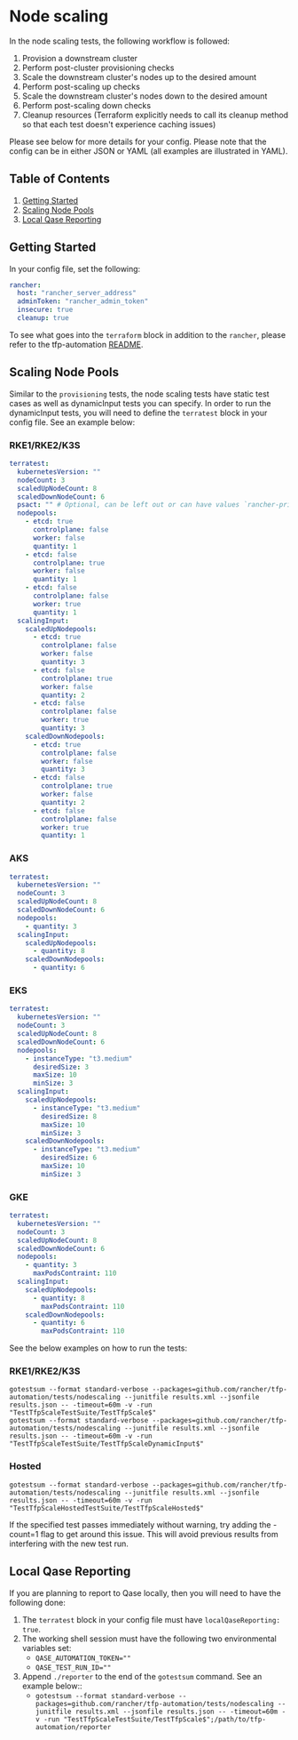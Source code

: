 # Node scaling

In the node scaling tests, the following workflow is followed:

1. Provision a downstream cluster
2. Perform post-cluster provisioning checks
3. Scale the downstream cluster's nodes up to the desired amount
4. Perform post-scaling up checks
5. Scale the downstream cluster's nodes down to the desired amount
6. Perform post-scaling down checks
7. Cleanup resources (Terraform explicitly needs to call its cleanup method so that each test doesn't experience caching issues)

Please see below for more details for your config. Please note that the config can be in either JSON or YAML (all examples are illustrated in YAML).

## Table of Contents
1. [Getting Started](#Getting-Started)
2. [Scaling Node Pools](#Scaling-Node-Pools)
3. [Local Qase Reporting](#Local-Qase-Reporting)

## Getting Started
In your config file, set the following:
```yaml
rancher:
  host: "rancher_server_address"
  adminToken: "rancher_admin_token"
  insecure: true
  cleanup: true
```

To see what goes into the `terraform` block in addition to the `rancher`, please refer to the tfp-automation [README](../../README.md).

## Scaling Node Pools
Similar to the `provisioning` tests, the node scaling tests have static test cases as well as dynamicInput tests you can specify. In order to run the dynamicInput tests, you will need to define the `terratest` block in your config file. See an example below:

### RKE1/RKE2/K3S

```yaml
terratest:
  kubernetesVersion: ""
  nodeCount: 3
  scaledUpNodeCount: 8
  scaledDownNodeCount: 6
  psact: "" # Optional, can be left out or can have values `rancher-privileged` or `rancher-restricted`
  nodepools:
    - etcd: true
      controlplane: false
      worker: false
      quantity: 1
    - etcd: false
      controlplane: true
      worker: false
      quantity: 1
    - etcd: false
      controlplane: false
      worker: true
      quantity: 1
  scalingInput:
    scaledUpNodepools:
      - etcd: true
        controlplane: false
        worker: false
        quantity: 3
      - etcd: false
        controlplane: true
        worker: false
        quantity: 2
      - etcd: false
        controlplane: false
        worker: true
        quantity: 3
    scaledDownNodepools:
      - etcd: true
        controlplane: false
        worker: false
        quantity: 3
      - etcd: false
        controlplane: true
        worker: false
        quantity: 2
      - etcd: false
        controlplane: false
        worker: true
        quantity: 1
  ```

### AKS

```yaml
terratest:
  kubernetesVersion: ""
  nodeCount: 3
  scaledUpNodeCount: 8
  scaledDownNodeCount: 6
  nodepools:
    - quantity: 3
  scalingInput:
    scaledUpNodepools:
      - quantity: 8
    scaledDownNodepools:
      - quantity: 6
```

### EKS

```yaml
terratest:
  kubernetesVersion: ""
  nodeCount: 3
  scaledUpNodeCount: 8
  scaledDownNodeCount: 6
  nodepools:
    - instanceType: "t3.medium"
      desiredSize: 3
      maxSize: 10
      minSize: 3
  scalingInput:
    scaledUpNodepools:
      - instanceType: "t3.medium"
        desiredSize: 8
        maxSize: 10
        minSize: 3
    scaledDownNodepools:
      - instanceType: "t3.medium"
        desiredSize: 6
        maxSize: 10
        minSize: 3
```

### GKE

```yaml
terratest:
  kubernetesVersion: ""
  nodeCount: 3
  scaledUpNodeCount: 8
  scaledDownNodeCount: 6
  nodepools:
    - quantity: 3
      maxPodsContraint: 110
  scalingInput:
    scaledUpNodepools:
      - quantity: 8
        maxPodsContraint: 110
    scaledDownNodepools:
      - quantity: 6
        maxPodsContraint: 110
```

See the below examples on how to run the tests:

### RKE1/RKE2/K3S

`gotestsum --format standard-verbose --packages=github.com/rancher/tfp-automation/tests/nodescaling --junitfile results.xml --jsonfile results.json -- -timeout=60m -v -run "TestTfpScaleTestSuite/TestTfpScale$"` \
`gotestsum --format standard-verbose --packages=github.com/rancher/tfp-automation/tests/nodescaling --junitfile results.xml --jsonfile results.json -- -timeout=60m -v -run "TestTfpScaleTestSuite/TestTfpScaleDynamicInput$"`

### Hosted

`gotestsum --format standard-verbose --packages=github.com/rancher/tfp-automation/tests/nodescaling --junitfile results.xml --jsonfile results.json -- -timeout=60m -v -run "TestTfpScaleHostedTestSuite/TestTfpScaleHosted$"`

If the specified test passes immediately without warning, try adding the -count=1 flag to get around this issue. This will avoid previous results from interfering with the new test run.

## Local Qase Reporting
If you are planning to report to Qase locally, then you will need to have the following done:
1. The `terratest` block in your config file must have `localQaseReporting: true`.
2. The working shell session must have the following two environmental variables set:
     - `QASE_AUTOMATION_TOKEN=""`
     - `QASE_TEST_RUN_ID=""`
3. Append `./reporter` to the end of the `gotestsum` command. See an example below::
     - `gotestsum --format standard-verbose --packages=github.com/rancher/tfp-automation/tests/nodescaling --junitfile results.xml --jsonfile results.json -- -timeout=60m -v -run "TestTfpScaleTestSuite/TestTfpScale$";/path/to/tfp-automation/reporter`
